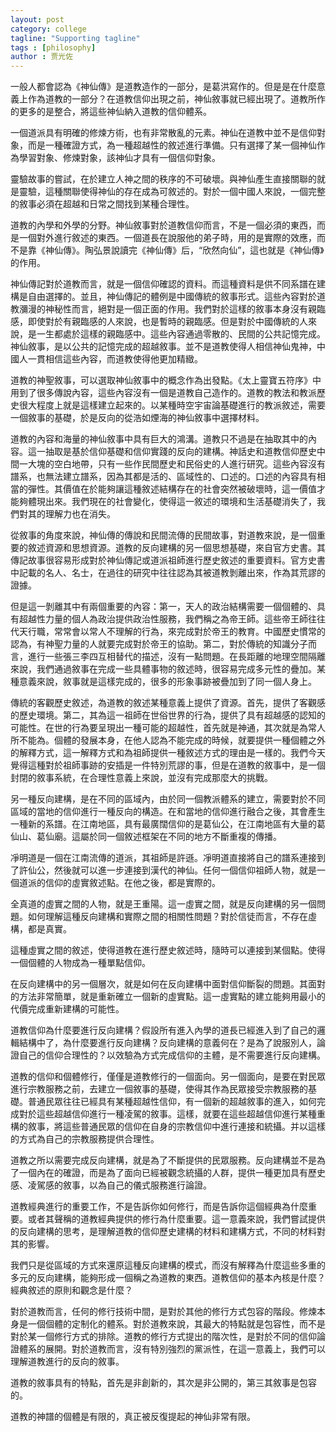 ```yaml
---
layout: post
category: college
tagline: "Supporting tagline"
tags : [philosophy]
author : 贾光佐
---
```


一般人都會認為《神仙傳》是道教造作的一部分，是葛洪寫作的。但是是在什麼意義上作為道教的一部分？在道教信仰出現之前，神仙敘事就已經出現了。道教所作的更多的是整合，將這些神仙納入道教的信仰體系。

一個道派具有明確的修煉方術，也有非常散亂的元素。神仙在道教中並不是信仰對象，而是一種確證方式，為一種超越性的敘述進行準備。只有選擇了某一個神仙作為學習對象、修煉對象，該神仙才具有一個信仰對象。

靈驗故事的嘗試，在於建立人神之間的秩序的不可破壞。與神仙產生直接關聯的就是靈驗，這種關聯使得神仙的存在成為可敘述的。對於一個中國人來說，一個完整的敘事必須在超越和日常之間找到某種合理性。

道教的內學和外學的分野。神仙敘事對於道教信仰而言，不是一個必須的東西，而是一個對外進行敘述的東西。一個道長在說服他的弟子時，用的是實際的效應，而不是靠《神仙傳》。陶弘景說讀完《神仙傳》后，“欣然向仙”，這也就是《神仙傳》的作用。

神仙傳記對於道教而言，就是一個信仰確認的資料。而這種資料是供不同系譜在建構是自由選擇的。並且，神仙傳記的體例是中國傳統的敘事形式。這些內容對於道教瀰漫的神秘性而言，絕對是一個正面的作用。我們對於這樣的敘事本身沒有親臨感，即使對於有親臨感的人來說，也是暫時的親臨感。但是對於中國傳統的人來說，是一生都處於這樣的親臨感中。這些內容通過零散的、民間的公共記憶完成。神仙敘事，是以公共的記憶完成的超越敘事。並不是道教使得人相信神仙鬼神，中國人一貫相信這些內容，而道教使得他更加精緻。

道教的神聖敘事，可以選取神仙敘事中的概念作為出發點。《太上靈寶五符序》中用到了很多傳說內容，這些內容沒有一個是道教自己造作的。道教的教法和教派歷史很大程度上就是這樣建立起來的。以某種時空宇宙論基礎進行的教派敘述，需要一個敘事的基礎，於是反向的從浩如煙海的神仙敘事中選擇材料。

道教的內容和海量的神仙敘事中具有巨大的鴻溝。道教只不過是在抽取其中的內容。這一抽取是基於信仰基礎和信仰實踐的反向的建構。神話史和道教信仰歷史中間一大塊的空白地帶，只有一些作民間歷史和民俗史的人進行研究。這些內容沒有譜系，也無法建立譜系，因為其都是活的、區域性的、口述的。口述的內容具有相當的彈性。其價值在於能夠讓這種敘述結構存在的社會突然被破壞時，這一價值才能夠體現出來。我們現在的社會變化，使得這一敘述的環境和生活基礎消失了，我們對其的理解力也在消失。

從敘事的角度來說，神仙傳的傳說和民間流傳的民間故事，對道教來說，是一個重要的敘述資源和思想資源。道教的反向建構的另一個思想基礎，來自官方史書。其傳記故事很容易形成對於神仙傳記或道派祖師進行歷史敘述的重要資料。官方史書中記載的名人、名士，在過往的研究中往往認為其被道教剝離出來，作為其荒謬的證據。

但是這一剝離其中有兩個重要的內容：第一，天人的政治結構需要一個個體的、具有超越性力量的個人為政治提供政治性服務，我們稱之為帝王師。這些帝王師往往代天行職，常常會以常人不理解的行為，來完成對於帝王的教育。中國歷史慣常的認為，有神聖力量的人就要完成對於帝王的協助。第二，對於傳統的知識分子而言，進行一些張三李四互相替代的描述，沒有一點問題。在長距離的地理空間隔離來說，我們通過敘事在完成一些具體事物的敘述時，很容易完成多元性的疊加。某種意義來說，敘事就是這樣完成的，很多的形象事跡被疊加到了同一個人身上。

傳統的客觀歷史敘述，為道教的敘述某種意義上提供了資源。首先，提供了客觀感的歷史環境。第二，其為這一祖師在世俗世界的行為，提供了具有超越感的認知的可能性。在世的行為要呈現出一種可能的超越性，首先就是神通，其次就是為常人所不能為。個體的發展本身，在他人認為不能完成的時候，就要提供一種個體之外的解釋方式，這一解釋方式和為祖師提供一種敘述方式的理由是一樣的。我們今天覺得這種對於祖師事跡的安插是一件特別荒謬的事，但是在道教的敘事中，是一個封閉的敘事系統，在合理性意義上來說，並沒有完成那麼大的挑戰。

另一種反向建構，是在不同的區域內，由於同一個教派體系的建立，需要對於不同區域的當地的信仰進行一種反向的構造。在和當地的信仰進行融合之後，其會產生一種新的系譜。在江南地區，具有最廣闊信仰的是葛仙公，在江南地區有大量的葛仙山、葛仙廟。這屬於同一個敘述框架在不同的地方不斷重複的傳播。

凈明道是一個在江南流傳的道派，其祖師是許遜。凈明道直接將自己的譜系連接到了許仙公，然後就可以進一步連接到漢代的神仙。任何一個信仰祖師人物，就是一個道派的信仰的虛實敘述點。在他之後，都是實際的。

全真道的虛實之間的人物，就是王重陽。這一虛實之間，就是反向建構的另一個問題。如何理解這種反向建構和實際之間的相關性問題？對於信徒而言，不存在虛構，都是真實。

這種虛實之間的敘述，使得道教在進行歷史敘述時，隨時可以連接到某個點。使得一個個體的人物成為一種單點信仰。

在反向建構中的另一個層次，就是如何在反向建構中面對信仰斷裂的問題。其面對的方法非常簡單，就是重新確立一個新的虛實點。這一虛實點的建立能夠用最小的代價完成重新建構的可能性。

道教信仰為什麼要進行反向建構？假設所有進入內學的道長已經進入到了自己的邏輯結構中了，為什麼要進行反向建構？反向建構的意義何在？是為了說服別人，論證自己的信仰合理性的？以效驗為方式完成信仰的主體，是不需要進行反向建構。

道教的信仰和個體修行，僅僅是道教修行的一個面向。另一個面向，是要在對民眾進行宗教服務之前，去建立一個敘事的基礎，使得其作為民眾接受宗教服務的基礎。普通民眾往往已經具有某種超越性信仰，有一個新的超越敘事的進入，如何完成對於這些超越信仰進行一種凌駕的敘事。這樣，就要在這些超越信仰進行某種重構的敘事，將這些普通民眾的信仰在自身的宗教信仰中進行連接和統攝。并以這樣的方式為自己的宗教服務提供合理性。

道教之所以需要完成反向建構，就是為了不斷提供的民眾服務。反向建構並不是為了一個內在的確證，而是為了面向已經被觀念統攝的人群，提供一種更加具有歷史感、凌駕感的敘事，以為自己的儀式服務進行論證。

道教經典進行的重要工作，不是告訴你如何修行，而是告訴你這個經典為什麼重要。或者其聲稱的道教經典提供的修行為什麼重要。這一意義來說，我們嘗試提供的反向建構的思考，是理解道教的信仰歷史建構的材料和建構方式，不同的材料對其的影響。

我們只是從區域的方式來還原這種反向建構的模式，而沒有解釋為什麼這些多重的多元的反向建構，能夠形成一個稱之為道教的東西。道教信仰的基本內核是什麼？經典敘述的原則和觀念是什麼？

對於道教而言，任何的修行技術中間，是對於其他的修行方式包容的階段。修煉本身是一個個體的定制化的體系。對於道教來說，其最大的特點就是包容性，而不是對於某一個修行方式的排除。道教的修行方式提出的階次性，是對於不同的信仰論證體系的展開。對於道教而言，沒有特別強烈的黨派性，在這一意義上，我們可以理解道教進行的反向的敘事。

道教的敘事具有的特點，首先是非創新的，其次是非公開的，第三其敘事是包容的。

道教的神譜的個體是有限的，真正被反復提起的神仙非常有限。